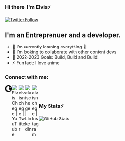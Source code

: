 ### Hi there, I'm Elvis⚡️

[![Twitter Follow](https://img.shields.io/twitter/follow/elvisnchege?color=1DA1F2&logo=twitter&style=for-the-badge)](https://twitter.com/intent/follow?original_referer=https%3A%2F%2Fgithub.com%2Felvischege&screen_name=elvisnchege)

## I'm an Entreprenuer and a developer.


- 🌱 I’m currently learning everything 🤣
- 👯 I’m looking to collaborate with other content devs
- 🥅 2022-2023 Goals: Build, Build and Build!
- ⚡ Fun fact: I love anime

### Connect with me:

[<img align="left" alt="danvis.co.za" width="22px" src="https://raw.githubusercontent.com/iconic/open-iconic/master/svg/globe.svg" />][website]
[<img align="left" alt="Elvis Chege | YouTube" width="22px" src="https://cdn.jsdelivr.net/npm/simple-icons@v3/icons/youtube.svg" />][youtube]
[<img align="left" alt="elvisnchege | Twitter" width="22px" src="https://cdn.jsdelivr.net/npm/simple-icons@v3/icons/twitter.svg" />][twitter]
[<img align="left" alt="elvischege | LinkedIn" width="22px" src="https://cdn.jsdelivr.net/npm/simple-icons@v3/icons/linkedin.svg" />][linkedin]
[<img align="left" alt="elvisnchege | Instagram" width="22px" src="https://cdn.jsdelivr.net/npm/simple-icons@v3/icons/instagram.svg" />][instagram]

<br />
<br />

### My Stats⚡️
![GitHub Stats](https://github-readme-stats.vercel.app/api?username=elvischege)


[website]: https://danvis.co.za
[twitter]: https://twitter.com/elvisnchege
[youtube]: https://www.youtube.com/channel/UCgO7d1-_C8NnBBrT-vQSHgA
[instagram]: https://instagram.com/elvisnchege
[linkedin]: https://linkedin.com/in/elvischege
